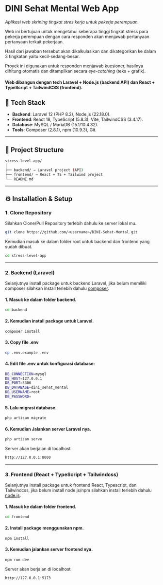 # DINI Sehat Mental Web App

*Aplikasi web skrining tingkat stres kerja untuk pekerja perempuan.*

Web ini bertujuan untuk mengetahui seberapa tinggi tingkat stress para pekerja perempuan dengan cara responden akan menjawab pertanyaan pertanyaan terkait pekerjaan.

Hasil dari jawaban tersebut akan dikalkulasikan dan dikategorikan ke dalam 3 tingkatan yaitu kecil-sedang-besar. 

Proyek ini digunakan untuk responden menjawab kuesioner, hasilnya dihitung otomatis dan ditampilkan secara _eye-catching_ (teks + grafik).  

#### Web dibangun dengan tech **Laravel + Node.js** (backend API) dan **React + TypeScript + TailwindCSS** (frontend).

## 🚀 Tech Stack
- **Backend**: Laravel 12 (PHP 8.2), Node.js (22.18.0).
- **Frontend**: React 18, TypeScript (5.8.3), Vite, TailwindCSS (3.4.17).
- **Database**: MySQL / MariaDB (15.1/10.4.32).
- **Tools**: Composer (2.8.1), npm (10.9.3), Git.

---

## 📂 Project Structure
```bash
stress-level-app/
│
├── backend/ → Laravel project (API)
├── frontend/ → React + TS + Tailwind project
└── README.md
```
---

## ⚙️ Installation & Setup

### 1. Clone Repository
Silahkan Clone/Pull Repository terlebih dahulu ke server lokal mu.
```bash
git clone https://github.com/<username>/DINI-Sehat-Mental.git
```
Kemudian masuk ke dalam folder root untuk backend dan frontend yang sudah dibuat.
```bash
cd stress-level-app
```
---

### 2. Backend (Laravel)
Selanjutnya install package untuk backend Laravel, jika belum memiliki composer silahkan install terlebih dahulu [composer](https://getcomposer.org/download/). 

#### 1. Masuk ke dalam folder backend.
```bash
cd backend
```
#### 2. Kemudian install package untuk Laravel.
```bash
composer install
```
#### 3. Copy file .env
```bash
cp .env.example .env
```
#### 4. Edit file .env untuk konfigurasi database:
```bash
DB_CONNECTION=mysql
DB_HOST=127.0.0.1
DB_PORT=3306
DB_DATABASE=dini_sehat_mental
DB_USERNAME=root
DB_PASSWORD=
```
#### 5. Lalu migrasi database.
```bash
php artisan migrate
```
#### 6. Kemudian Jalankan server Laravel nya.
```bash
php artisan serve
```
Server akan berjalan di localhost
```bash
http://127.0.0.1:8000
```
---

### 3. Frontend (React + TypeScript + Tailwindcss)
Selanjutnya install package untuk frontend React, Typescript, dan Tailwindcss, jika belum install node.js/npm silahkan install terlebih dahulu [node.js](https://nodejs.org/id).

#### 1. Masuk ke dalam folder frontend.
```bash
cd frontend
```
#### 2. Install package menggunakan npm.
```bash
npm install
```
#### 3. Kemudian jalankan server frontend nya.
```bash
npm run dev
```
Server akan berjalan di localhost
```bash
http://127.0.0.1:5173
```
